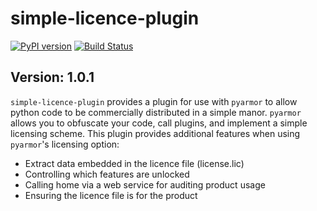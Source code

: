 # simple-licence-plugin
[![PyPI version](https://badge.fury.io/py/simple-licence-plugin.svg)](https://badge.fury.io/py/simple-licence-plugin)
[![Build Status](https://dev.azure.com/CSIROMineralResources/Discovery%20Program/_apis/build/status/simple-licence-plugin?branchName=master)](https://dev.azure.com/CSIROMineralResources/Discovery%20Program/_build/latest?definitionId=1&branchName=master)

## Version: 1.0.1

`simple-licence-plugin` provides a plugin for use with `pyarmor` to allow python code to be commercially distributed in a simple manor. `pyarmor` allows you to obfuscate your code, call plugins, and implement a simple licensing scheme. This plugin provides additional features when using `pyarmor`'s licensing option:
  - Extract data embedded in the licence file (license.lic)
  - Controlling which features are unlocked
  - Calling home via a web service for auditing product usage
  - Ensuring the licence file is for the product
